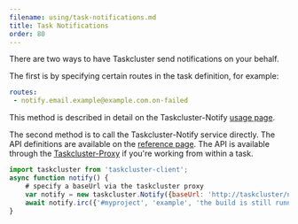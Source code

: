 ```yaml
---
filename: using/task-notifications.md
title: Task Notifications
order: 80
---
```


There are two ways to have Taskcluster send notifications on your behalf.

The first is by specifying certain routes in the task definition, for example:

```yaml
routes:
 - notify.email.example@example.com.on-failed
```

This method is described in detail on the Taskcluster-Notify [usage
page](/docs/reference/core/notify/usage).

The second method is to call the Taskcluster-Notify service directly.  The API
definitions are available on the [reference
page](/docs/reference/core/notify/api). The API is available
through the
[Taskcluster-Proxy](/docs/reference/workers/docker-worker/docs/features#feature-taskclusterproxy-)
if you're working from within a task.

```js
import taskcluster from 'taskcluster-client';
async function notify() {
    # specify a baseUrl via the taskcluster proxy
    var notify = new taskcluster.Notify({baseUrl: 'http://taskcluster/notify/v1'});
    await notify.irc({'#myproject', 'example', 'the build is still running'})
}
```
